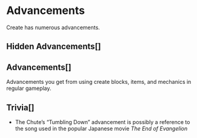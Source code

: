 # Advancements

Create has numerous advancements.

## Hidden Advancements[]

## Advancements[]

Advancements you get from using create blocks, items, and mechanics in regular gameplay.

## Trivia[]

- The Chute’s “Tumbling Down” advancement is possibly a reference to the song used in the popular Japanese movie *The End of Evangelion*